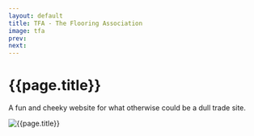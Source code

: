 ```yaml
---
layout: default
title: TFA - The Flooring Association
image: tfa
prev: 
next:
---
```


# {{page.title}}

A fun and cheeky website for what otherwise could be a dull trade site.

![{{page.title}}]({{page.image}}.webp "{{page.title}}")
